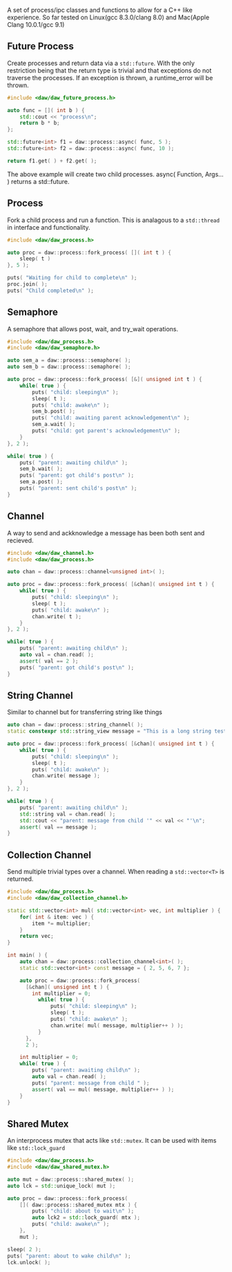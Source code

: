 A set of process/ipc classes and functions to allow for a C++ like experience.  So far tested on Linux(gcc 8.3.0/clang 8.0) and Mac(Apple Clang 10.0.1/gcc 9.1)
## Future Process

Create processes and return data via a ```std::future```.  With the only restriction being that the return type is trivial and that exceptions do not traverse the processes.  If an exception is thrown, a runtime_error will be thrown.

```cpp
#include <daw/daw_future_process.h>

auto func = []( int b ) {
	std::cout << "process\n";
	return b * b;
};

std::future<int> f1 = daw::process::async( func, 5 );
std::future<int> f2 = daw::process::async( func, 10 );

return f1.get( ) + f2.get( );
```

The above example will create two child processes.  async( Function, Args... ) returns a std::future.

## Process

Fork a child process and run a function.  This is analagous to a ```std::thread``` in interface and functionality.  

```cpp
#include <daw/daw_process.h>

auto proc = daw::process::fork_process( []( int t ) {
	sleep( t )
}, 5 );

puts( "Waiting for child to complete\n" );
proc.join( );
puts( "Child completed\n" );
```

## Semaphore

A semaphore that allows post, wait, and try_wait operations.

```cpp
#include <daw/daw_process.h>
#include <daw/daw_semaphore.h>

auto sem_a = daw::process::semaphore( );
auto sem_b = daw::process::semaphore( );

auto proc = daw::process::fork_process( [&]( unsigned int t ) {
	while( true ) {
		puts( "child: sleeping\n" );
		sleep( t );
		puts( "child: awake\n" );
		sem_b.post( );
		puts( "child: awaiting parent acknowledgement\n" );
		sem_a.wait( );
		puts( "child: got parent's acknowledgement\n" );
	}
}, 2 );

while( true ) {
	puts( "parent: awaiting child\n" );
	sem_b.wait( );
	puts( "parent: got child's post\n" );
	sem_a.post( );
	puts( "parent: sent child's post\n" );
}
```

## Channel

A way to send and ackknowledge a message has been both sent and recieved.

```cpp
#include <daw/daw_channel.h>
#include <daw/daw_process.h>

auto chan = daw::process::channel<unsigned int>( );

auto proc = daw::process::fork_process( [&chan]( unsigned int t ) {
	while( true ) {
		puts( "child: sleeping\n" );
		sleep( t );
		puts( "child: awake\n" );
		chan.write( t );
	}
}, 2 );

while( true ) {
	puts( "parent: awaiting child\n" );
	auto val = chan.read( );
	assert( val == 2 );
	puts( "parent: got child's post\n" );
}
```

## String Channel

Similar to channel but for transferring string like things

```cpp
auto chan = daw::process::string_channel( );
static constexpr std::string_view message = "This is a long string test, how about that eh! Hello World.";

auto proc = daw::process::fork_process( [&chan]( unsigned int t ) {
    while( true ) {
        puts( "child: sleeping\n" );
        sleep( t );
        puts( "child: awake\n" );
        chan.write( message );
    }
}, 2 );

while( true ) {
    puts( "parent: awaiting child\n" );
    std::string val = chan.read( );
    std::cout << "parent: message from child '" << val << "'\n";
    assert( val == message );
}
```

## Collection Channel
Send multiple trivial types over a channel.  When reading a ```std::vector<T>``` is returned.

```cpp
#include <daw/daw_process.h>
#include <daw/daw_collection_channel.h>

static std::vector<int> mul( std::vector<int> vec, int multiplier ) {
	for( int & item: vec ) {
		item *= multiplier;
	}
	return vec;
}

int main( ) {
	auto chan = daw::process::collection_channel<int>( );
	static std::vector<int> const message = { 2, 5, 6, 7 };

	auto proc = daw::process::fork_process(
	  [&chan]( unsigned int t ) {
	  	int multiplier = 0;
		  while( true ) {
			  puts( "child: sleeping\n" );
			  sleep( t );
			  puts( "child: awake\n" );
			  chan.write( mul( message, multiplier++ ) );
		  }
	  },
	  2 );

	int multiplier = 0;
	while( true ) {
		puts( "parent: awaiting child\n" );
		auto val = chan.read( );
		puts( "parent: message from child " );
		assert( val == mul( message, multiplier++ ) );
	}
}
```

## Shared Mutex
An interprocess mutex that acts like ```std::mutex```.  It can be used with items like ```std::lock_guard```

```cpp
#include <daw/daw_process.h>
#include <daw/daw_shared_mutex.h>

auto mut = daw::process::shared_mutex( );
auto lck = std::unique_lock( mut );

auto proc = daw::process::fork_process(
	[]( daw::process::shared_mutex mtx ) {
		puts( "child: about to wait\n" );
		auto lck2 = std::lock_guard( mtx );
		puts( "child: awake\n" );
	},
	mut );

sleep( 2 );
puts( "parent: about to wake child\n" );
lck.unlock( );
```
